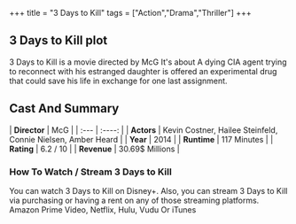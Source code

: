 +++
title = "3 Days to Kill"
tags = ["Action","Drama","Thriller"]
+++
## 3 Days to Kill plot
3 Days to Kill is a movie directed by McG It's about A dying CIA agent trying to reconnect with his estranged daughter is offered an experimental drug that could save his life in exchange for one last assignment.
## Cast And Summary
| **Director**      | McG |
    | :---        |    :----:   |
    |  **Actors** | Kevin Costner, Hailee Steinfeld, Connie Nielsen, Amber Heard |
    | **Year**   | 2014    |
    |  **Runtime** | 117 Minutes |
    |  **Rating** | 6.2 / 10 | 
    |  **Revenue** | 30.69$ Millions |
### How To Watch / Stream 3 Days to Kill
You can watch 3 Days to Kill on Disney+.
Also, you can stream 3 Days to Kill via purchasing or having a rent on any of those streaming platforms.
Amazon Prime Video, Netflix, Hulu, Vudu Or iTunes